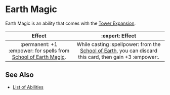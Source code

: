 # Earth Magic

Earth Magic is an ability that comes with the [Tower Expansion](../content.md).

| Effect | :expert: Effect |
| :---: | :---: |
| :permanent: +1 :empower: for spells from [School of Earth Magic](../spells/school_of_earth_magic.md). | While casting :spellpower: from the [School of Earth](../spells/school_of_earth_magic.md), you can discard this card, then gain +3 :empower:. |


## See Also

- [List of Abilities](../abilities.md)
